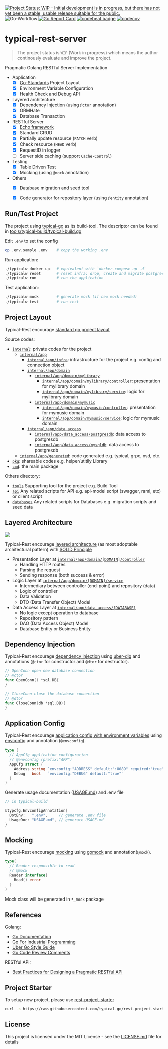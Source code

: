 [![Project Status: WIP – Initial development is in progress, but there has not yet been a stable, usable release suitable for the public.](https://www.repostatus.org/badges/latest/wip.svg)](https://www.repostatus.org/#wip)
![Go-Workflow](https://github.com/typical-go/typical-rest-server/workflows/Go/badge.svg)
[![Go Report Card](https://goreportcard.com/badge/github.com/typical-go/typical-rest-server)](https://goreportcard.com/report/github.com/typical-go/typical-rest-server)
[![codebeat badge](https://codebeat.co/badges/17e19d4b-6803-4bbb-82bb-e39fe2f1424b)](https://codebeat.co/projects/github-com-typical-go-typical-rest-server-master)
[![codecov](https://codecov.io/gh/typical-go/typical-rest-server/branch/master/graph/badge.svg)](https://codecov.io/gh/typical-go/typical-rest-server)

# typical-rest-server

> The project status is `WIP` (Work in progress) which means the author continously evaluate and improve the project.

Pragmatic Golang RESTful Server Implementation
- Application
  - [x] [Go-Standards](https://github.com/golang-standards/project-layout) Project Layout 
  - [x] Environment Variable Configuration
  - [x] Health Check and Debug API
- Layered architecture
  - [x] Dependency Injection (using `@ctor` annotation)
  - [x] ORMHate
  - [x] Database Transaction
- RESTful Server
  - [x] [Echo framework](https://echo.labstack.com/)
  - [x] Standard CRUD
  - [x] Partially update resource (`PATCH` verb)
  - [x] Check resource (`HEAD` verb)
  - [x] RequestID in logger
  - [ ] Server side caching (support `Cache-Control`)
- Testing
  - [x] Table Driven Test
  - [x] Mocking (using `@mock` annotation)
- Others
  - [x] Database migration and seed tool
  - [x] Code generator for repository layer (using `@entity` annotation)


## Run/Test Project

The project using [typical-go](https://github.com/typical-go/typical-go) as its build-tool. The descriptor can be found in [tools/typical-build/typical-build.go](tools/typical-build/typical-build.go)

Edit `.env` to set the config
```bash
cp .env.sample .env    # copy the working .env
```

Run application:
```bash
./typicalw docker up   # equivalent with `docker-compose up -d`
./typicalw reset       # reset infra: drop, create and migrate postgres database 
./typicalw run         # run the application
```

Test application:
```bash
./typicalw mock        # generate mock (if new mock needed)
./typicalw test        # run test 
```

## Project Layout

Typical-Rest encourage [standard go project layout](https://github.com/golang-standards/project-layout)

Source codes:
- [`internal`](internal): private codes for the project
  - [`internal/app`](internal/app) 
    - [`internal/app/infra`](internal/app/infra): infrastructure for the project e.g. config and connection object
    - [`internal/app/domain`](internal/app/domain) 
      - [`internal/app/domain/mylibrary`](internal/app/domain/mylibrary)
        - [`internal/app/domain/mylibrary/controller`](internal/app/domain/mylibrary/controller): presentation for mylibrary domain
        - [`internal/app/domain/mylibrary/service`](internal/app/domain/mylibrary/service): logic for mylibrary domain
      - [`internal/app/domain/mymusic`](internal/app/domain/mymusic)
        - [`internal/app/domain/mymusic/controller`](internal/app/domain/mymusic/controller): presentation for mymusic domain
        - [`internal/app/domain/mymusic/service`](internal/app/domain/mymusic/service): logic for mymusic domain
    - [`internal/app/data_access`](internal/app/data_access)
      - [`internal/app/data_access/postgresdb`](internal/app/data_access/postgresdb): data access to postgresdb
      - [`internal/app/data_access/mysqldb`](internal/app/data_access/mysqldb): data access to postgresdb
  - [`internal/app/generated`](internal/generated): code generated e.g. typical, grpc, xsd, etc.
- [`pkg`](pkg): shareable codes e.g. helper/utitily Library
- [`cmd`](cmd): the main package

Others directory:
- [`tools`](tool) Supporting tool for the project e.g. Build Tool
- [`api`](api) Any related scripts for API e.g. api-model script (swagger, raml, etc) or client script
- [`databases`](database) Any related scripts for Databases e.g. migration scripts and seed data


## Layered Architecture

<img src="architecture.png"  style="max-width:450px;"/>

Typical-Rest encourage [layered architecture](https://en.wikipedia.org/wiki/Multitier_architecture) (as most adoptable architectural pattern) with [SOLID Principle](https://en.wikipedia.org/wiki/SOLID) 

- Presentation Layer at [`internal/app/domain/[DOMAIN]/controller`](internal/server/controller)
  - Handling HTTP routes
  - Parsing the request
  - Sending response (both success & error)
- Logic Layer at [`internal/app/domain/[DOMAIN]/service`](internal/server/service)
  - Intermediary between controller (end-point) and repository (data)
  - Logic of controller
  - Data Validation
  - DTO (Data Transfer Object) Model
- Data Access Layer at [`internal/app/data_access/[DATABASE]`](internal/server/repository)
  - No logic except operation to database
  - Repository pattern
  - DAO (Data Access Object) Model
  - Database Entity or Business Entity

## Dependency Injection

Typical-Rest encourage [dependency injection](https://en.wikipedia.org/wiki/Dependency_injection) using [uber-dig](https://github.com/uber-go/dig) and annotations (`@ctor` for constructor and `@dtor` for destructor).

```go
// OpenConn open new database connection
// @ctor
func OpenConn() *sql.DB{
}
```

```go
// CloseConn close the database connection
// @dtor
func CloseConn(db *sql.DB){
}
```

## Application Config

Typical-Rest encourage [application config with environment variables](https://12factor.net/config) using [envconfig](https://github.com/kelseyhightower/envconfig) and annotation (`@envconfig`). 

```go
type (
  // AppCfg application configuration
  // @envconfig (prefix:"APP")
  AppCfg struct {
    Address string `envconfig:"ADDRESS" default:":8089" required:"true"`
    Debug   bool   `envconfig:"DEBUG" default:"true"`
  }
)
```

Generate usage documentation ([USAGE.md](USAGE.md)) and .env file 
```go
// in typical-build

&typcfg.EnvconfigAnnotation{
  DotEnv:   ".env",     // generate .env file
  UsageDoc: "USAGE.md", // generate USAGE.md
}
```

## Mocking

Typical-Rest encourage [mocking](https://en.wikipedia.org/wiki/Mock_object) using [gomock](https://github.com/golang/mock) and annotation(`@mock`). 

```go
type(
  // Reader responsible to read
  // @mock
  Reader interface{
    Read() error
  }
)
```

Mock class will be generated in `*_mock` package


## References

Golang:
- [Go Documentation](https://golang.org/doc/)
- [Go For Industrial Programming](https://peter.bourgon.org/go-for-industrial-programming/)
- [Uber Go Style Guide](https://github.com/uber-go/guide)
- [Go Code Review Comments](https://github.com/golang/go/wiki/CodeReviewComments)

RESTful API:
- [Best Practices for Designing a Pragmatic RESTful API](https://www.vinaysahni.com/best-practices-for-a-pragmatic-restful-api)

## Project Starter

To setup new project, please use [rest-project-starter](https://github.com/typical-go/rest-project-starter)
```bash
curl -s https://raw.githubusercontent.com/typical-go/rest-project-starter/master/setup.sh | bash -s [project_name] [package_name]
```

## License

This project is licensed under the MIT License - see the [LICENSE.md](LICENSE.md) file for details